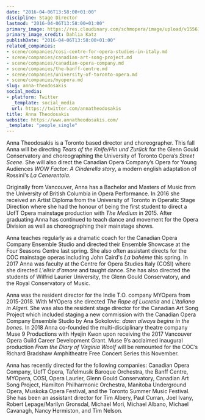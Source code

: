 ```yaml
---
date: "2016-04-06T13:58:00+01:00"
discipline: Stage Director
lastmod: "2016-04-06T13:58:00+01:00"
primary_image: https://res.cloudinary.com/schmopera/image/upload/v1556152081/media/2019/04/AnnaTheodosakis-pc-DahliaKatz.jpg
primary_image_credit: Dahlia Katz
publishDate: "2016-04-06T13:58:00+01:00"
related_companies:
- scene/companies/cosi-centre-for-opera-studies-in-italy.md
- scene/companies/canadian-art-song-project.md
- scene/companies/canadian-opera-company.md
- scene/companies/the-banff-centre.md
- scene/companies/university-of-toronto-opera.md
- scene/companies/myopera.md
slug: anna-theodosakis
social_media:
- platform: Twitter
  _template: social_media
  url: https://twitter.com/annatheodosakis
title: Anna Theodosakis
website: https://www.annatheodosakis.com/
_template: "people_single"
---
```

Anna Theodosakis is a Toronto based director and choreographer. This fall Anna will be directing _Tears of the Knife/Hin und Zurück_ for the Glenn Gould Conservatory and choreographing the University of Toronto Opera’s _Street Scene_. She will also direct the Canadian Opera Company’s Opera for Young Audiences _WOW Factor: A Cinderella story_, a modern english adaptation of Rossini's _La Cenerentola_. 

Originally from Vancouver, Anna has a Bachelor and Masters of Music from the University of British Columbia in Opera Performance. ​In 2016 she received an Artist Diploma from the University of Toronto in Operatic Stage Direction where she had the honour of being the first student to direct a UofT Opera mainstage production with _The Medium_ in 2015. After graduating Anna has continued to teach dance and movement for the Opera Division as well as choreographing their mainstage shows. 

Anna teaches regularly as a dramatic coach for the Canadian Opera Company Ensemble Studio and directed their Ensemble Showcase at the Four Seasons Centre last spring. She also often assistant directs for the COC mainstage operas including John Caird's _La bohème_ this spring. In 2017 Anna was faculty at the Centre for Opera Studies Italy (COSI) where she directed _L'elisir d'amore_ and taught dance. She has also directed the students of Wilfrid Laurier University, the Glenn Gould Conservatory, and the Royal Conservatory of Music.​​

Anna was the resident director for the Indie T.O. company MYOpera from 2015-2018. With MYOpera she directed _The Rape of Lucretia_ and _L'italiana in Algeri_. She was also the resident stage director for the Canadian Art Song Project which included staging a new commission with the Canadian Opera Company Ensemble Studio by Ana Sokolovic: _dawn always begins in the bones_. In 2018 Anna co-founded the multi-disciplinary theatre company Muse 9 Productions with Hyejin Kwon upon receiving the 2017 Vancouver Opera Guild Career Development Grant. Muse 9’s acclaimed inaugural production _From the Diary of Virginia Woolf_ will be remounted for the COC’s Richard Bradshaw Amphitheatre Free Concert Series this November.

​Anna has recently directed for the following companies: Canadian Opera Company, UofT Opera, Tafelmusik Baroque Orchestra, the Banff Centre, MYOpera, COSI, Opera Laurier, Glenn Gould Conservatory, Canadian Art Song Project, Hamilton Philharmonic Orchestra, Manitoba Underground Opera, Muskoka Opera Festival, and the Toronto Summer Music Festival. She has been an assistant director for Tim Albery, Paul Curran, Joel Ivany, Robert Lepage/Marilyn Gronsdal, Michael Mori, Michael Albano, Michael Cavanagh, Nancy Hermiston, and Tim Nelson.